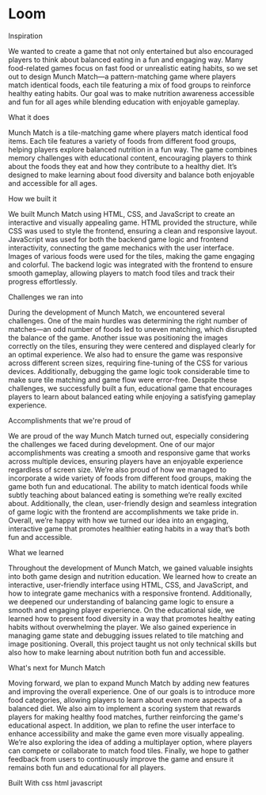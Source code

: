 # Loom
Inspiration

We wanted to create a game that not only entertained but also encouraged players to think about balanced eating in a fun and engaging way. Many food-related games focus on fast food or unrealistic eating habits, so we set out to design Munch Match—a pattern-matching game where players match identical foods, each tile featuring a mix of food groups to reinforce healthy eating habits. Our goal was to make nutrition awareness accessible and fun for all ages while blending education with enjoyable gameplay.

What it does

Munch Match is a tile-matching game where players match identical food items. Each tile features a variety of foods from different food groups, helping players explore balanced nutrition in a fun way. The game combines memory challenges with educational content, encouraging players to think about the foods they eat and how they contribute to a healthy diet. It’s designed to make learning about food diversity and balance both enjoyable and accessible for all ages.

How we built it

We built Munch Match using HTML, CSS, and JavaScript to create an interactive and visually appealing game. HTML provided the structure, while CSS was used to style the frontend, ensuring a clean and responsive layout. JavaScript was used for both the backend game logic and frontend interactivity, connecting the game mechanics with the user interface. Images of various foods were used for the tiles, making the game engaging and colorful. The backend logic was integrated with the frontend to ensure smooth gameplay, allowing players to match food tiles and track their progress effortlessly.

Challenges we ran into

During the development of Munch Match, we encountered several challenges. One of the main hurdles was determining the right number of matches—an odd number of foods led to uneven matching, which disrupted the balance of the game. Another issue was positioning the images correctly on the tiles, ensuring they were centered and displayed clearly for an optimal experience. We also had to ensure the game was responsive across different screen sizes, requiring fine-tuning of the CSS for various devices. Additionally, debugging the game logic took considerable time to make sure tile matching and game flow were error-free. Despite these challenges, we successfully built a fun, educational game that encourages players to learn about balanced eating while enjoying a satisfying gameplay experience.

Accomplishments that we're proud of

We are proud of the way Munch Match turned out, especially considering the challenges we faced during development. One of our major accomplishments was creating a smooth and responsive game that works across multiple devices, ensuring players have an enjoyable experience regardless of screen size. We’re also proud of how we managed to incorporate a wide variety of foods from different food groups, making the game both fun and educational. The ability to match identical foods while subtly teaching about balanced eating is something we’re really excited about. Additionally, the clean, user-friendly design and seamless integration of game logic with the frontend are accomplishments we take pride in. Overall, we’re happy with how we turned our idea into an engaging, interactive game that promotes healthier eating habits in a way that’s both fun and accessible.

What we learned

Throughout the development of Munch Match, we gained valuable insights into both game design and nutrition education. We learned how to create an interactive, user-friendly interface using HTML, CSS, and JavaScript, and how to integrate game mechanics with a responsive frontend. Additionally, we deepened our understanding of balancing game logic to ensure a smooth and engaging player experience. On the educational side, we learned how to present food diversity in a way that promotes healthy eating habits without overwhelming the player. We also gained experience in managing game state and debugging issues related to tile matching and image positioning. Overall, this project taught us not only technical skills but also how to make learning about nutrition both fun and accessible.

What's next for Munch Match

Moving forward, we plan to expand Munch Match by adding new features and improving the overall experience. One of our goals is to introduce more food categories, allowing players to learn about even more aspects of a balanced diet. We also aim to implement a scoring system that rewards players for making healthy food matches, further reinforcing the game's educational aspect. In addition, we plan to refine the user interface to enhance accessibility and make the game even more visually appealing. We’re also exploring the idea of adding a multiplayer option, where players can compete or collaborate to match food tiles. Finally, we hope to gather feedback from users to continuously improve the game and ensure it remains both fun and educational for all players.

Built With
css
html
javascript
